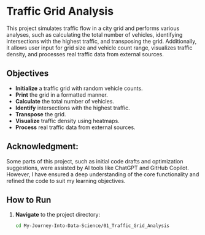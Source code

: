 # Traffic Grid Analysis

This project simulates traffic flow in a city grid and performs various analyses, such as calculating the total number of vehicles, identifying intersections with the highest traffic, and transposing the grid. Additionally, it allows user input for grid size and vehicle count range, visualizes traffic density, and processes real traffic data from external sources.

## Objectives

- **Initialize** a traffic grid with random vehicle counts.
- **Print** the grid in a formatted manner.
- **Calculate** the total number of vehicles.
- **Identify** intersections with the highest traffic.
- **Transpose** the grid.
- **Visualize** traffic density using heatmaps.
- **Process** real traffic data from external sources.

## Acknowledgment: 
Some parts of this project, such as initial code drafts and optimization suggestions, were assisted by AI tools like ChatGPT and GitHub Copilot. However, I have ensured a deep understanding of the core functionality and refined the code to suit my learning objectives.

## How to Run

1. **Navigate** to the project directory:

   ```bash
   cd My-Journey-Into-Data-Science/01_Traffic_Grid_Analysis